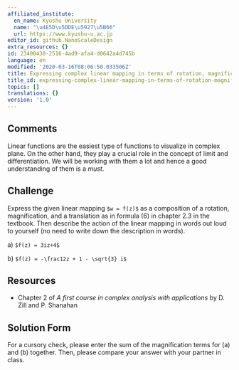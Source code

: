 ```yaml
---
affiliated_institute:
  en_name: Kyushu University
  name: "\u4E5D\u5DDE\u5927\u5B66"
  url: https://www.kyushu-u.ac.jp
editor_id: github.NanoScaleDesign
extra_resources: {}
id: 23400430-2516-4ad9-afa4-d0642a4d745b
language: en
modified: '2020-03-16T08:06:50.033506Z'
title: Expressing complex linear mapping in terms of rotation, magnification and translation
title_id: expressing-complex-linear-mapping-in-terms-of-rotation-magnification-and-translation
topics: []
translations: {}
version: '1.0'
---
```


## Comments

Linear functions are the easiest type of functions to visualize in complex plane. On the other hand, they play a crucial role in the concept of limit and differentiation. We will be working with them a lot and hence a good understanding of them is a *must*. 

## Challenge
Express the given linear mapping `$w = f(z)$` as a composition of a rotation, magnification, and a translation as in formula (6) in chapter 2.3 in the textbook. Then describe the action of the linear mapping in words out loud to yourself (no need to write down the description in words).

a) `$f(z) = 3iz+4$`
    
b) `$f(z) = -\frac12z + 1 - \sqrt{3} i$`


## Resources
    
- Chapter 2 of *A first course in complex analysis with applications* by D. Zill and P. Shanahan


## Solution Form
For a cursory check, please enter the sum of the magnification terms for (a) and (b) together.
Then, please compare your answer with your partner in class.
